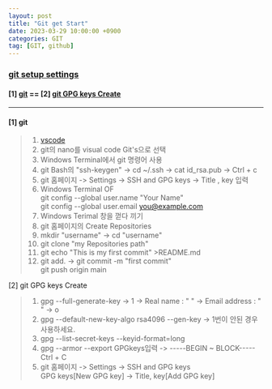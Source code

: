 ```yaml
---
layout: post
title: "Git get Start"
date: 2023-03-29 10:00:00 +0900
categories: GIT
tag: [GIT, github]
---
```

### [git setup settings](https://www.lainyzine.com/ko/article/how-to-set-git-repository-username-and-email/)

#### [1] [git](https://git-scm.com/downloads) ==  [2] [git GPG keys Create](https://docs.github.com/ko/authentication/managing-commit-signature-verification)
---

#### [1] git
> 1. [vscode](https://code.visualstudio.com/download)<br>
> 2. git의 nano를 visual code Git's으로 선택
> 3. Windows Terminal에서 git 명령어 사용
> 4. git Bash의 "ssh-keygen" -> cd ~/.ssh -> cat id_rsa.pub -> Ctrl + c
> 5. git 홈페이지 -> Settings -> SSH and GPG keys -> Title , key 입력
> 6. Windows Terminal OF <br>
git config --global user.name "Your Name"<br>
git config --global user.email you@example.com <br>
> 7. Windows Terimal 창을 껃다 끼기
> 8. git 홈페이지의 Create Repositories
> 9. mkdir "username" -> cd "username"
> 10. git clone "my Repositories path"
> 11. git echo "This is my first commit" >README.md
> 12. git add. -> git commit -m "first commit" <br> git push origin main 

[2] git GPG keys Create
> 1. gpg --full-generate-key -> 1 -> Real name : " " -> Email address : " " -> o
> 2. gpg --default-new-key-algo rsa4096 --gen-key -> 1번이 안된 경우 사용하세요.
> 3. gpg --list-secret-keys --keyid-format=long
> 4. gpg --armor --export GPGkeys입력 -> -----BEGIN ~ BLOCK----- Ctrl + C
> 5. git 홈페이지 -> Settings -> SSH and GPG keys <br> 
     GPG keys[New GPG key] -> Title, key[Add GPG key]

